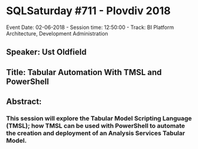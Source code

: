 # SQLSaturday #711 - Plovdiv 2018
Event Date: 02-06-2018 - Session time: 12:50:00 - Track: BI Platform Architecture, Development  Administration
## Speaker: Ust Oldfield
## Title: Tabular Automation With TMSL and PowerShell
## Abstract:
### This session will explore the Tabular Model Scripting Language (TMSL); how TMSL can be used with PowerShell to automate the creation and deployment of an Analysis Services Tabular Model.
